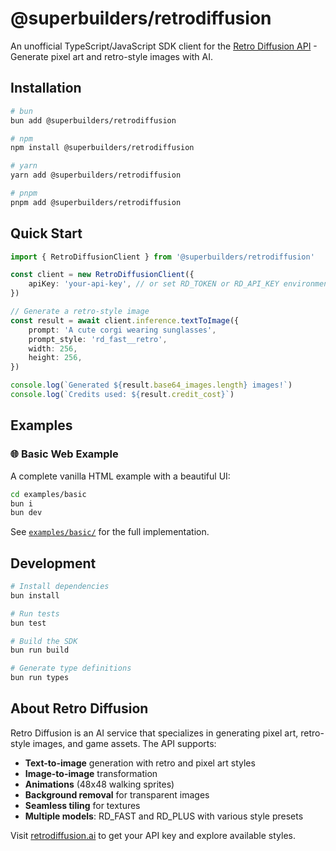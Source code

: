 # @superbuilders/retrodiffusion

An unofficial TypeScript/JavaScript SDK client for the [Retro Diffusion API](https://www.retrodiffusion.ai/) - Generate pixel art and retro-style images with AI.

## Installation

```bash
# bun
bun add @superbuilders/retrodiffusion

# npm
npm install @superbuilders/retrodiffusion

# yarn
yarn add @superbuilders/retrodiffusion

# pnpm
pnpm add @superbuilders/retrodiffusion
```

## Quick Start

```typescript
import { RetroDiffusionClient } from '@superbuilders/retrodiffusion'

const client = new RetroDiffusionClient({
    apiKey: 'your-api-key', // or set RD_TOKEN or RD_API_KEY environment variable
})

// Generate a retro-style image
const result = await client.inference.textToImage({
    prompt: 'A cute corgi wearing sunglasses',
    prompt_style: 'rd_fast__retro',
    width: 256,
    height: 256,
})

console.log(`Generated ${result.base64_images.length} images!`)
console.log(`Credits used: ${result.credit_cost}`)
```

## Examples

### 🌐 Basic Web Example

A complete vanilla HTML example with a beautiful UI:

```bash
cd examples/basic
bun i
bun dev
```

See [`examples/basic/`](./examples/basic/) for the full implementation.

## Development

```bash
# Install dependencies
bun install

# Run tests
bun test

# Build the SDK
bun run build

# Generate type definitions
bun run types
```

## About Retro Diffusion

Retro Diffusion is an AI service that specializes in generating pixel art, retro-style images, and game assets. The API supports:

- **Text-to-image** generation with retro and pixel art styles
- **Image-to-image** transformation
- **Animations** (48x48 walking sprites)
- **Background removal** for transparent images
- **Seamless tiling** for textures
- **Multiple models**: RD_FAST and RD_PLUS with various style presets

Visit [retrodiffusion.ai](https://www.retrodiffusion.ai/) to get your API key and explore available styles.
